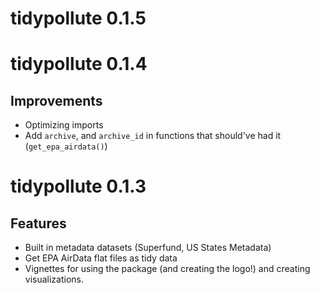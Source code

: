 # tidypollute 0.1.5

# tidypollute 0.1.4

## Improvements
- Optimizing imports
- Add `archive`, and `archive_id` in functions that should've had it (`get_epa_airdata()`)

# tidypollute 0.1.3

## Features
- Built in metadata datasets (Superfund, US States Metadata)
- Get EPA AirData flat files as tidy data
- Vignettes for using the package (and creating the logo!) and creating visualizations.
